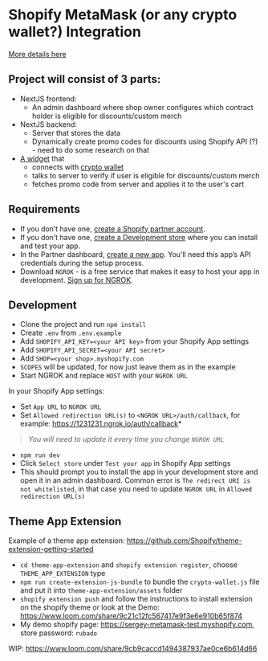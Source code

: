 # Shopify MetaMask (or any crypto wallet?) Integration

[More details here](https://forum.developerdao.com/t/shopify-metamask-app-idea/636)

## Project will consist of 3 parts:

- NextJS frontend:
  - An admin dashboard where shop owner configures which contract holder is eligible for discounts/custom merch
- NextJS backend:
  - Server that stores the data
  - Dynamically create promo codes for discounts using Shopify API (?) - need to do some research on that
- [A widget](https://shopify.dev/apps/online-store/theme-app-extensions/extensions-framework#app-embed-blocks) that
  - connects with [crypto wallet](https://twitter.com/developer_dao/status/1466080091327369225)
  - talks to server to verify if user is eligible for discounts/custom merch
  - fetches promo code from server and applies it to the user's cart

## Requirements

- If you don’t have one, [create a Shopify partner account](https://partners.shopify.com/signup).
- If you don’t have one, [create a Development store](https://help.shopify.com/en/partners/dashboard/development-stores#create-a-development-store) where you can install and test your app.
- In the Partner dashboard, [create a new app](https://help.shopify.com/en/api/tools/partner-dashboard/your-apps#create-a-new-app). You’ll need this app’s API credentials during the setup process.
- Download `NGROK` - is a free service that makes it easy to host your app in development. [Sign up for NGROK](https://ngrok.com/signup).

## Development

- Clone the project and run `npm install`
- Create `.env` from `.env.example`
- Add `SHOPIFY_API_KEY=<your API key>` from your Shopify App settings
- Add `SHOPIFY_API_SECRET=<your API secret>`
- Add `SHOP=<your shop>.myshopify.com`
- `SCOPES` will be updated, for now just leave them as in the example
- Start NGROK and replace `HOST` with your `NGROK URL`

In your Shopify App settings:

- Set `App URL` to `NGROK URL`
- Set `Allowed redirection URL(s)` to `<NGROK URL>/auth/callback`, for example: https://1231231.ngrok.io/auth/callback*

> _You will need to update it every time you change `NGROK URL`_

- `npm run dev`
- Click `Select store` under `Test your app` in Shopify App settings
- This should prompt you to install the app in your development store and open it in an admin dashboard. Common error is `The redirect URI is not whitelisted`, in that case you need to update `NGROK URL` in `Allowed redirection URL(s)`

## Theme App Extension

Example of a theme app extension: https://github.com/Shopify/theme-extension-getting-started

- `cd theme-app-extension` and `shopify extension register`, choose `THEME_APP_EXTENSION` type
- `npm run create-extension-js-bundle` to bundle the `crypto-wallet.js` file and put it into `theme-app-extension/assets` folder
- `shopify extension push` and follow the instructions to install extension on the shopify theme or look at the Demo: https://www.loom.com/share/9c21c12fc567417e9f3e6e910b65f874
- My demo shopify page: https://sergey-metamask-test.myshopify.com, store password: `rubado`

WIP:
https://www.loom.com/share/9cb9caccd1494387937ae0ce6b614d66
